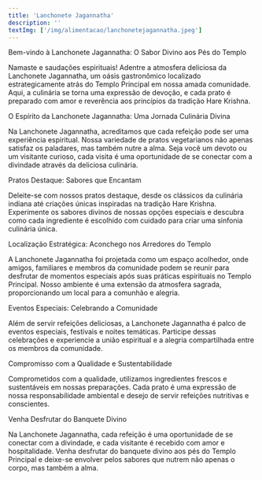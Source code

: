 ```yaml
---
title: 'Lanchonete Jagannatha'
description: ''
textImg: ['/img/alimentacao/lanchonetejagannatha.jpeg']
---
```

Bem-vindo à Lanchonete Jagannatha: O Sabor Divino aos Pés do Templo

Namaste e saudações espirituais! Adentre a atmosfera deliciosa da Lanchonete Jagannatha, um oásis gastronômico localizado estrategicamente atrás do Templo Principal em nossa amada comunidade. Aqui, a culinária se torna uma expressão de devoção, e cada prato é preparado com amor e reverência aos princípios da tradição Hare Krishna.

O Espírito da Lanchonete Jagannatha: Uma Jornada Culinária Divina

Na Lanchonete Jagannatha, acreditamos que cada refeição pode ser uma experiência espiritual. Nossa variedade de pratos vegetarianos não apenas satisfaz os paladares, mas também nutre a alma. Seja você um devoto ou um visitante curioso, cada visita é uma oportunidade de se conectar com a divindade através da deliciosa culinária.

Pratos Destaque: Sabores que Encantam

Deleite-se com nossos pratos destaque, desde os clássicos da culinária indiana até criações únicas inspiradas na tradição Hare Krishna. Experimente os sabores divinos de nossas opções especiais e descubra como cada ingrediente é escolhido com cuidado para criar uma sinfonia culinária única.

Localização Estratégica: Aconchego nos Arredores do Templo

A Lanchonete Jagannatha foi projetada como um espaço acolhedor, onde amigos, familiares e membros da comunidade podem se reunir para desfrutar de momentos especiais após suas práticas espirituais no Templo Principal. Nosso ambiente é uma extensão da atmosfera sagrada, proporcionando um local para a comunhão e alegria.

Eventos Especiais: Celebrando a Comunidade

Além de servir refeições deliciosas, a Lanchonete Jagannatha é palco de eventos especiais, festivais e noites temáticas. Participe dessas celebrações e experiencie a união espiritual e a alegria compartilhada entre os membros da comunidade.

Compromisso com a Qualidade e Sustentabilidade

Comprometidos com a qualidade, utilizamos ingredientes frescos e sustentáveis em nossas preparações. Cada prato é uma expressão de nossa responsabilidade ambiental e desejo de servir refeições nutritivas e conscientes.

Venha Desfrutar do Banquete Divino

Na Lanchonete Jagannatha, cada refeição é uma oportunidade de se conectar com a divindade, e cada visitante é recebido com amor e hospitalidade. Venha desfrutar do banquete divino aos pés do Templo Principal e deixe-se envolver pelos sabores que nutrem não apenas o corpo, mas também a alma.